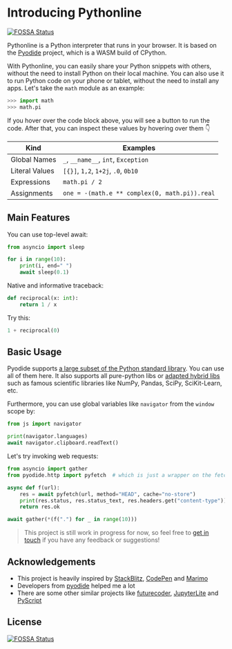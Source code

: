 # Introducing Pythonline
[![FOSSA Status](https://app.fossa.com/api/projects/git%2Bgithub.com%2FCNSeniorious000%2Fbnu-pythonline.svg?type=shield)](https://app.fossa.com/projects/git%2Bgithub.com%2FCNSeniorious000%2Fbnu-pythonline?ref=badge_shield)


Pythonline is a Python interpreter that runs in your browser. It is based on the [Pyodide](https://github.com/pyodide/pyodide) project, which is a WASM build of CPython.

With Pythonline, you can easily share your Python snippets with others, without the need to install Python on their local machine. You can also use it to run Python code on your phone or tablet, without the need to install any apps. Let's take the `math` module as an example:

```python
>>> import math
>>> math.pi
```

If you hover over the code block above, you will see a button to run the code.
After that, you can inspect these values by hovering over them 👇

| Kind           | Examples                                      |
| -------------- | --------------------------------------------- |
| Global Names   | `_`, `__name__`, `int`, `Exception`           |
| Literal Values | `[{}]`, `1,2`, `1+2j`, `.0`, `0b10`           |
| Expressions    | `math.pi / 2`                                 |
| Assignments    | `one = -(math.e ** complex(0, math.pi)).real` |

## Main Features

You can use top-level await:

```python
from asyncio import sleep

for i in range(10):
    print(i, end=" ")
    await sleep(0.1)
```

Native and informative traceback:

```python
def reciprocal(x: int):
    return 1 / x
```

Try this:

```python
1 + reciprocal(0)
```

## Basic Usage

Pyodide supports [a large subset of the Python standard library](https://pyodide.org/en/stable/usage/wasm-constraints.html). You can use all of them here.
It also supports all pure-python libs or [adapted hybrid libs](https://pyodide.org/en/stable/usage/packages-in-pyodide.html) such as famous scientific libraries like NumPy, Pandas, SciPy, SciKit-Learn, etc.

Furthermore, you can use global variables like `navigator` from the `window` scope by:

```python
from js import navigator

print(navigator.languages)
await navigator.clipboard.readText()
```

Let's try invoking web requests:

```python
from asyncio import gather
from pyodide.http import pyfetch  # which is just a wrapper on the fetch in js

async def f(url):
    res = await pyfetch(url, method="HEAD", cache="no-store")
    print(res.status, res.status_text, res.headers.get("content-type"))
    return res.ok

await gather(*(f(".") for _ in range(10)))
```

> This project is still work in progress for now, so feel free to [get in touch](https://github.com/promplate/pyth-on-line/discussions) if you have any feedback or suggestions!

## Acknowledgements

- This project is heavily inspired by [StackBlitz](https://stackblitz.com/), [CodePen](https://codepen.io/) and [Marimo](https://github.com/marimo-team/marimo)
- Developers from [pyodide](https://github.com/pyodide) helped me a lot
- There are some other similar projects like [futurecoder](https://futurecoder.io/), [JupyterLite](https://jupyterlite.github.io/demo) and [PyScript](https://pyscript.com/)


## License
[![FOSSA Status](https://app.fossa.com/api/projects/git%2Bgithub.com%2FCNSeniorious000%2Fbnu-pythonline.svg?type=large)](https://app.fossa.com/projects/git%2Bgithub.com%2FCNSeniorious000%2Fbnu-pythonline?ref=badge_large)